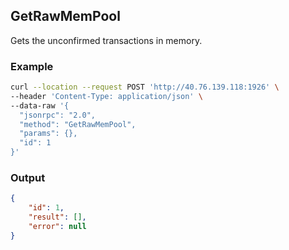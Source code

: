 ## GetRawMemPool

Gets the unconfirmed transactions in memory.

### Example
```sh
curl --location --request POST 'http://40.76.139.118:1926' \
--header 'Content-Type: application/json' \
--data-raw '{  
  "jsonrpc": "2.0",
  "method": "GetRawMemPool",
  "params": {},
  "id": 1
}'
```

### Output

```json
{
    "id": 1,
    "result": [],
    "error": null
}
```




